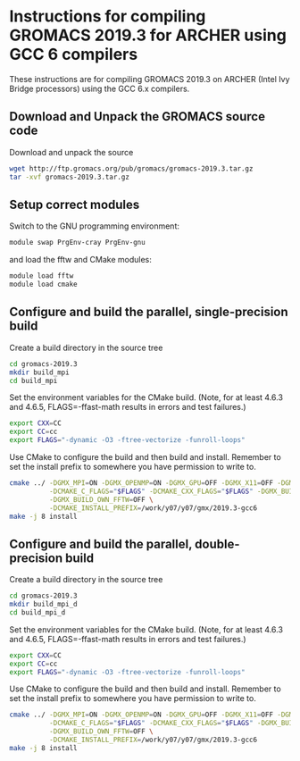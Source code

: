 Instructions for compiling GROMACS 2019.3 for ARCHER using GCC 6 compilers
==========================================================================

These instructions are for compiling GROMACS 2019.3 on ARCHER (Intel Ivy Bridge processors)
using the GCC 6.x compilers.


Download and Unpack the GROMACS source code
-------------------------------------------

Download and unpack the source

```bash
wget http://ftp.gromacs.org/pub/gromacs/gromacs-2019.3.tar.gz
tar -xvf gromacs-2019.3.tar.gz
```

Setup correct modules
---------------------

Switch to the GNU programming environment:

```bash
module swap PrgEnv-cray PrgEnv-gnu
```

and load the fftw and CMake modules:

```bash
module load fftw
module load cmake
```

Configure and build the parallel, single-precision build
--------------------------------------------------------

Create a build directory in the source tree

```bash
cd gromacs-2019.3
mkdir build_mpi
cd build_mpi
```

Set the environment variables for the CMake build. (Note, for at least
4.6.3 and 4.6.5, FLAGS=-ffast-math results in errors and test failures.)

```bash
export CXX=CC
export CC=cc
export FLAGS="-dynamic -O3 -ftree-vectorize -funroll-loops"
```

Use CMake to configure the build and then build and install. Remember to set the install 
prefix to somewhere you have permission to write to.

```bash
cmake ../ -DGMX_MPI=ON -DGMX_OPENMP=ON -DGMX_GPU=OFF -DGMX_X11=OFF -DGMX_DOUBLE=OFF \
          -DCMAKE_C_FLAGS="$FLAGS" -DCMAKE_CXX_FLAGS="$FLAGS" -DGMX_BUILD_MDRUN_ONLY=ON  \
          -DGMX_BUILD_OWN_FFTW=OFF \
          -DCMAKE_INSTALL_PREFIX=/work/y07/y07/gmx/2019.3-gcc6
make -j 8 install
```

Configure and build the parallel, double-precision build
--------------------------------------------------------

Create a build directory in the source tree

```bash
cd gromacs-2019.3
mkdir build_mpi_d
cd build_mpi_d
```

Set the environment variables for the CMake build. (Note, for at least 4.6.3 and 4.6.5,
FLAGS=-ffast-math results in errors and test failures.)

```bash
export CXX=CC
export CC=cc
export FLAGS="-dynamic -O3 -ftree-vectorize -funroll-loops"
```

Use CMake to configure the build and then build and install. Remember to set the install 
prefix to somewhere you have permission to write to.

```bash
cmake ../ -DGMX_MPI=ON -DGMX_OPENMP=ON -DGMX_GPU=OFF -DGMX_X11=OFF -DGMX_DOUBLE=ON \
          -DCMAKE_C_FLAGS="$FLAGS" -DCMAKE_CXX_FLAGS="$FLAGS" -DGMX_BUILD_MDRUN_ONLY=ON  \
          -DGMX_BUILD_OWN_FFTW=OFF \
          -DCMAKE_INSTALL_PREFIX=/work/y07/y07/gmx/2019.3-gcc6
make -j 8 install
```


